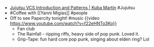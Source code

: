 - [Jujutsu VCS Introduction and Patterns | Kuba Martin](https://kubamartin.com/posts/introduction-to-the-jujutsu-vcs/) #Jujutsu
- #Coffee with [[Yanni Migias]] #people
- Off to see Papercity tonight! #music {{video https://www.youtube.com/watch?v=f22eHNTo3Ko}}
	- Fan club
	- The Rainfall - ripping riffs, heavy side of pop punk. Loved it.
	- Grip-Tape: fun hard core pop punk, singing about elden ring? Lol